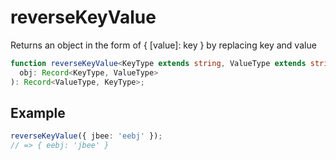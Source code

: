 # reverseKeyValue

Returns an object in the form of { [value]: key } by replacing key and value

```typescript
function reverseKeyValue<KeyType extends string, ValueType extends string>(
  obj: Record<KeyType, ValueType>
): Record<ValueType, KeyType>;
```

## Example

```typescript
reverseKeyValue({ jbee: 'eebj' });
// => { eebj: 'jbee' }
```
